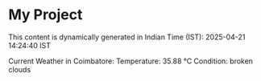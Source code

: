 # My Project

This content is dynamically generated in Indian Time (IST): 2025-04-21 14:24:40 IST


Current Weather in Coimbatore:
Temperature: 35.88 °C
Condition: broken clouds
